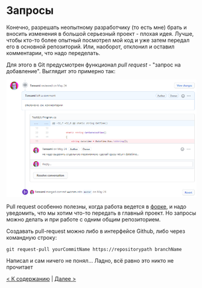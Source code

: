 # Запросы

Конечно, разрешать неопытному разработчику (то есть мне) брать и вносить изменения в большой серьезный проект - плохая идея. Лучше, чтобы кто-то более опытный посмотрел мой код и уже затем передал его в основной репозиторий. Или, наоборот, отклонил и оставил комментарии, что надо переделать.

Для этого в Git предусмотрен функционал *pull request* - "запрос на добавление".
Выглядит это примерно так:

![github pull request](./assets/07_01.png)

Pull request особенно полезны, когда работа ведется в [форке](./06_branches.md), и надо уведомить, что мы хотим что-то передать в главный проект. Но запросы можно делать и при работе с одним общим репозиторием.

Создавать pull-request можно либо в интерфейсе Github, либо через командную строку:
```
git request-pull yourCommitName https://repositorypath branchName
```

Написал и сам ничего не понял... Ладно, всё равно это никто не прочитает



[< К содержанию](./readme.md) | [Далее >](./08_gitignore.md) 